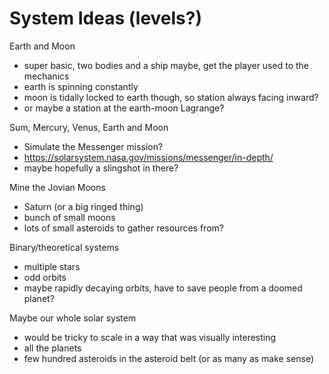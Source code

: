 # System Ideas (levels?)

Earth and Moon

- super basic, two bodies and a ship maybe, get the player used to the mechanics
- earth is spinning constantly
- moon is tidally locked to earth though, so station always facing inward?
- or maybe a station at the earth-moon Lagrange?

Sum, Mercury, Venus, Earth and Moon

- Simulate the Messenger mission?
- https://solarsystem.nasa.gov/missions/messenger/in-depth/
- maybe hopefully a slingshot in there?

Mine the Jovian Moons

- Saturn (or a big ringed thing)
- bunch of small moons
- lots of small asteroids to gather resources from?

Binary/theoretical systems

- multiple stars
- odd orbits
- maybe rapidly decaying orbits, have to save people from a doomed planet?

Maybe our whole solar system

- would be tricky to scale in a way that was visually interesting
- all the planets
- few hundred asteroids in the asteroid belt (or as many as make sense)
